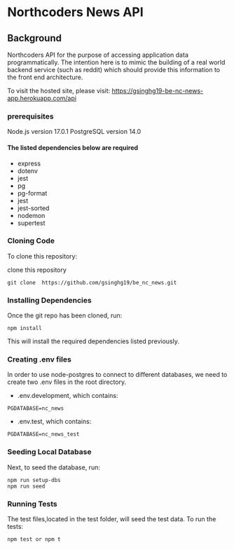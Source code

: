# Northcoders News API

## Background

Northcoders API for the purpose of accessing application data programmatically. The intention here is to mimic the building of a real world backend service (such as reddit) which should provide this information to the front end architecture.

To visit the hosted site, please visit: https://gsinghg19-be-nc-news-app.herokuapp.com/api

### **prerequisites**

Node.js version 17.0.1
PostgreSQL version 14.0

#### The listed dependencies below are required

- express
- dotenv
- jest
- pg
- pg-format
- jest
- jest-sorted
- nodemon
- supertest

### **Cloning Code**

To clone this repository:

clone this repository

```
git clone  https://github.com/gsinghg19/be_nc_news.git
```

### **Installing Dependencies**

Once the git repo has been cloned, run:

```
npm install
```

This will install the required dependencies listed previously.

### **Creating .env files**

In order to use node-postgres to connect to different databases, we need to create two .env files in the root directory.

- .env.development, which contains:

```
PGDATABASE=nc_news
```

- .env.test, which contains:

```
PGDATABASE=nc_news_test
```

### **Seeding Local Database**

Next, to seed the database, run:

```
npm run setup-dbs
npm run seed
```

### **Running Tests**

The test files,located in the test folder, will seed the test data. To run the tests:

```
npm test or npm t
```
